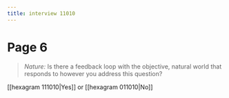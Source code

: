 ```yaml
---
title: interview 11010
---
```

# Page 6
> *Nature:* Is there a feedback loop with the objective, natural world that responds to however you address this question?

[[hexagram 111010|Yes]] or [[hexagram 011010|No]] 